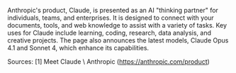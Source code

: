 Anthropic's product, Claude, is presented as an AI "thinking partner" for individuals, teams, and enterprises. It is designed to connect with your documents, tools, and web knowledge to assist with a variety of tasks. Key uses for Claude include learning, coding, research, data analysis, and creative projects. The page also announces the latest models, Claude Opus 4.1 and Sonnet 4, which enhance its capabilities.

Sources:
[1] Meet Claude \ Anthropic (https://anthropic.com/product)